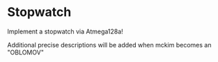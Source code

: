 # Stopwatch
Implement a stopwatch via Atmega128a!

Additional precise descriptions will be added when mckim becomes an "OBLOMOV"
